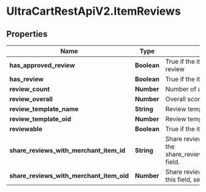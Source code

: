 # UltraCartRestApiV2.ItemReviews

## Properties
Name | Type | Description | Notes
------------ | ------------- | ------------- | -------------
**has_approved_review** | **Boolean** | True if the item has an approved review | [optional] 
**has_review** | **Boolean** | True if the item has a review | [optional] 
**review_count** | **Number** | Number of approved reviews | [optional] 
**review_overall** | **Number** | Overall score of reviews | [optional] 
**review_template_name** | **String** | Review template name | [optional] 
**review_template_oid** | **Number** | Review template object identifier | [optional] 
**reviewable** | **Boolean** | True if the item is reviewable | [optional] 
**share_reviews_with_merchant_item_id** | **String** | Share reviews with item id.  To set, use the share_reviews_with_merchant_item_oid field. | [optional] 
**share_reviews_with_merchant_item_oid** | **Number** | Share reviews with item oid.  To null out this field, set teh value to zero. | [optional] 


